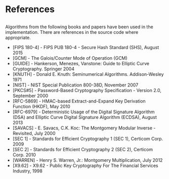 # References

## 
Algorithms from the following books and papers have been used in the implementation.
There are references in the source code where appropriate.

* [FIPS 180-4] - FIPS PUB 180-4 - Secure Hash Standard (SHS), August 2015
* [GCM] - The Galois/Counter Mode of Operation (GCM)
* [GUIDE] - Hankerson, Menezes, Vanstone: Guide to Elliptic Curve Cryptography. Springer 2004
* [KNUTH] - Donald E. Knuth: Seminumerical Algorithms. Addison-Wesley 1971
* [NIST] - NIST Special Publication 800-38D, November 2007
* [PKCS#5] - Password-Based Cryptography Specification - Version 2.0, September 2000
* [RFC-5869] - HMAC-based Extract-and-Expand Key Derivation Function (HKDF), May 2010
* [RFC-6979] - Deterministic Usage of the Digital Signature Algorithm (DSA) and Elliptic Curve Digital Signature Algorithm (ECDSA), August 2013
* [SAVACS] - E. Savacs, C.K. Koc: The Montgomery Modular Inverse - Revisited, July 2000
* [SEC 1] - Standards for Efficient Cryptography 1 (SEC 1), Certicom Corp. 2009
* [SEC 2] - Standards for Efficient Cryptography 2 (SEC 2), Certicom Corp. 2010
* [WARREN] - Henry S. Warren, Jr.: Montgomery Multiplication, July 2012
* [X9.62] - X9.62 - Public Key Cryptography For The Financial Services Industry, 1998

